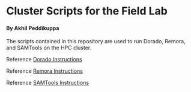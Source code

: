 # Cluster Scripts for the Field Lab

#### By Akhil Peddikuppa


The scripts contained in this repository are used to run Dorado, Remora, and SAMTools on the HPC cluster.

Reference [Dorado Instructions](instructions/dorado-instructions.md)

Reference [Remora Instructions](instructions/remora-instructions.md)

Reference [SAMTools Instructions](instructions/samtools-instructions.md)